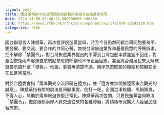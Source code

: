 ```yaml
---
layout: post
title: 國台辦稱兩岸旅遊問題的癥結和障礙完全在民進黨當局
date: 2024-11-30 02:48:22.000000000 +08:00
link: https://news.rthk.hk/rthk/ch/component/k2/1781478-20241130.htm
categories: rthk
---
```


國台辦發言人陳斌華，再次批評民進黨當局，時至今日仍然罔顧台灣同胞要和平、要發展、要交流、要合作的共同心聲，無視台灣旅遊業界和基層民眾的呼聲訴求，拒不解除「禁團令」，對台灣旅遊業界提出的平潭到台灣包船申請遲遲不回應，對全面恢復兩岸客運直航航點航班的呼籲也不予正面回應，甚至將台灣居民來大陸旅遊警示調升至「橙色」。他說，事實再清楚不過，兩岸旅遊問題的癥結和障礙完全在民進黨當局。

對於台陸委會指「兩岸觀光交流阻礙在陸方」，並「陸方並無開放陸客來台觀光的誠意」，陳斌華指有關的說法是罔顧事實、倒打一耙，企圖混淆視聽、甩鍋卸責，不得人心，無助於兩岸旅遊恢復正常化。陳斌華再次強調，只要民進黨當局取消「禁團令」，撤除限制兩岸人員交流往來的各種障礙，將積極研究擴大大陸居民赴台旅遊。
